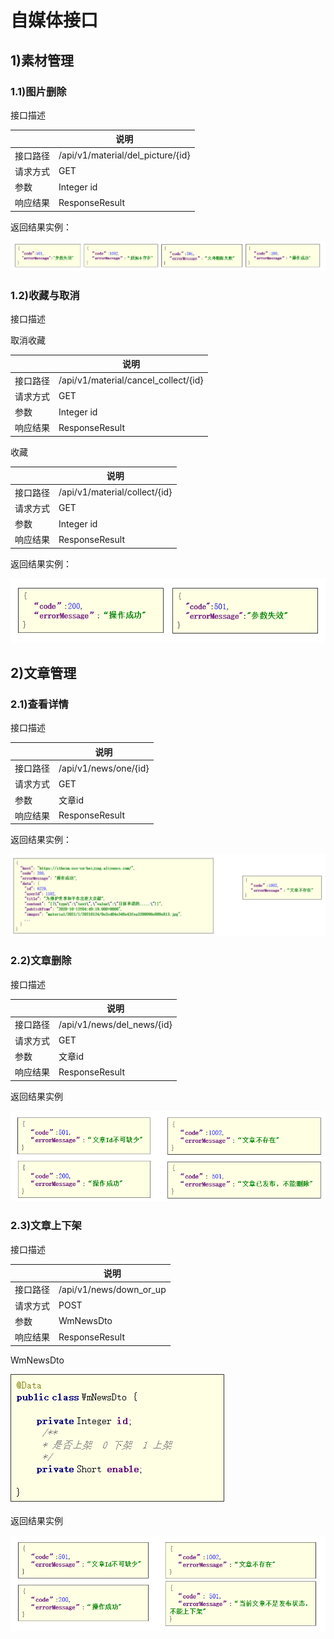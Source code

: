 # 自媒体接口

## 1)素材管理

### 1.1)图片删除

接口描述

|          | **说明**                          |
| -------- | --------------------------------- |
| 接口路径 | /api/v1/material/del_picture/{id} |
| 请求方式 | GET                               |
| 参数     | Integer  id                       |
| 响应结果 | ResponseResult                    |

返回结果实例：

![image-20210719002352845](自媒体接口-作业.assets\image-20210719002352845.png)

### 1.2)收藏与取消

接口描述

取消收藏

|          | **说明**                             |
| -------- | ------------------------------------ |
| 接口路径 | /api/v1/material/cancel_collect/{id} |
| 请求方式 | GET                                  |
| 参数     | Integer  id                          |
| 响应结果 | ResponseResult                       |

收藏

|          | **说明**                      |
| -------- | ----------------------------- |
| 接口路径 | /api/v1/material/collect/{id} |
| 请求方式 | GET                           |
| 参数     | Integer  id                   |
| 响应结果 | ResponseResult                |

返回结果实例：

![image-20210719002621046](自媒体接口-作业.assets\image-20210719002621046.png)

## 2)文章管理

### 2.1)查看详情

接口描述

|          | **说明**              |
| -------- | --------------------- |
| 接口路径 | /api/v1/news/one/{id} |
| 请求方式 | GET                   |
| 参数     | 文章id                |
| 响应结果 | ResponseResult        |

返回结果实例：

![image-20210719002805621](自媒体接口-作业.assets\image-20210719002805621.png)

### 2.2)文章删除

接口描述

|          | **说明**                   |
| -------- | -------------------------- |
| 接口路径 | /api/v1/news/del_news/{id} |
| 请求方式 | GET                        |
| 参数     | 文章id                     |
| 响应结果 | ResponseResult             |

返回结果实例

![image-20210719002907886](自媒体接口-作业.assets\image-20210719002907886.png)

### 2.3)文章上下架

接口描述

|          | **说明**                |
| -------- | ----------------------- |
| 接口路径 | /api/v1/news/down_or_up |
| 请求方式 | POST                    |
| 参数     | WmNewsDto               |
| 响应结果 | ResponseResult          |

WmNewsDto

![image-20210719003029361](自媒体接口-作业.assets\image-20210719003029361.png)

返回结果实例

![image-20210719003114332](自媒体接口-作业.assets\image-20210719003114332.png)